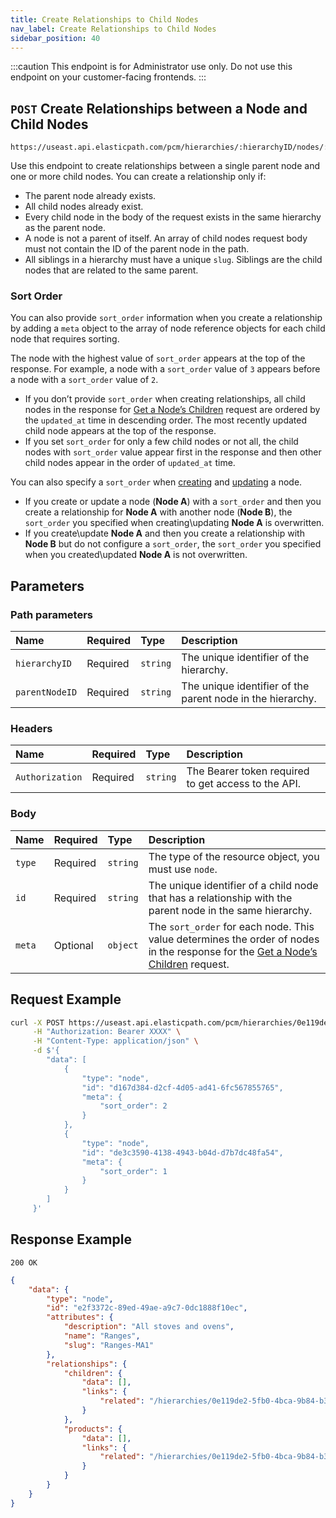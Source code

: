 ```yaml
---
title: Create Relationships to Child Nodes
nav_label: Create Relationships to Child Nodes
sidebar_position: 40
---
```


:::caution
This endpoint is for Administrator use only. Do not use this endpoint on your customer-facing frontends.
:::

## `POST` Create Relationships between a Node and Child Nodes

```http
https://useast.api.elasticpath.com/pcm/hierarchies/:hierarchyID/nodes/:parentNodeID/relationships/children
```

Use this endpoint to create relationships between a single parent node and one or more child nodes. You can create a relationship only if:

- The parent node already exists.
- All child nodes already exist.
- Every child node in the body of the request exists in the same hierarchy as the parent node.
- A node is not a parent of itself. An array of child nodes request body must not contain the ID of the parent node in the path.
- All siblings in a hierarchy must have a unique `slug`. Siblings are the child nodes that are related to the same parent.

### Sort Order

You can also provide `sort_order` information when you create a relationship by adding a `meta` object to the array of node reference objects for each child node that requires sorting.

The node with the highest value of `sort_order` appears at the top of the response. For example, a node with a `sort_order` value of `3` appears before a node with a `sort_order` value of `2`.

- If you don’t provide `sort_order` when creating relationships, all child nodes in the response for [Get a Node’s Children](/docs/api/pxm/products/get-all-node-children) request are ordered by the `updated_at` time in descending order. The most recently updated child node appears at the top of the response.
- If you set `sort_order` for only a few child nodes or not all, the child nodes with `sort_order` value appear first in the response and then other child nodes appear in the order of `updated_at` time.

You can also specify a `sort_order` when [creating](/docs/pxm/hierarchies/nodes-api/create-a-hierarchy-node) and [updating](/docs/pxm/hierarchies/nodes-api/update-a-hierarchy-node) a node.

- If you create or update a node (**Node A**) with a `sort_order` and then you create a relationship for **Node A** with another node (**Node B**), the `sort_order` you specified when creating\updating **Node A** is overwritten.
- If you create\update **Node A** and then you create a relationship with **Node B** but do not configure a `sort_order`, the `sort_order` you specified when you created\updated **Node A** is not overwritten.

## Parameters

### Path parameters

| Name           | Required | Type     | Description                           |
|:---------------|:---------|:---------|:--------------------------------------|
| `hierarchyID`  | Required | `string` | The unique identifier of the hierarchy. |
| `parentNodeID` | Required | `string` | The unique identifier of the parent node in the hierarchy. |

### Headers

| Name            | Required | Type     | Description                          |
|:----------------|:---------|:---------|:-------------------------------------|
| `Authorization` | Required | `string` | The Bearer token required to get access to the API. |

### Body

| Name   | Required | Type     | Description                                   |
|:-------|:---------|:---------|:----------------------------------------------|
| `type` | Required | `string` | The type of the resource object, you must use `node`. |
| `id`   | Required | `string` | The unique identifier of a child node that has a relationship with the parent node in the same hierarchy. |
| `meta` | Optional | `object` | The `sort_order` for each node. This value determines the order of nodes in the response for the [Get a Node’s Children](/docs/api/pxm/products/get-all-node-children) request. |

## Request Example

```bash
curl -X POST https://useast.api.elasticpath.com/pcm/hierarchies/0e119de2-5fb0-4bca-9b84-b3fc6c903007/nodes/e2f3372c-89ed-49ae-a9c7-0dc1888f10ec/relationships/children \
     -H "Authorization: Bearer XXXX" \
     -H "Content-Type: application/json" \
     -d $'{
        "data": [
            {
                "type": "node",
                "id": "d167d384-d2cf-4d05-ad41-6fc567855765",
                "meta": {
                    "sort_order": 2
                }
            },
            {
                "type": "node",
                "id": "de3c3590-4138-4943-b04d-d7b7dc48fa54",
                "meta": {
                    "sort_order": 1
                }
            }
        ]
     }'
```

## Response Example

`200 OK`

```json
{
    "data": {
        "type": "node",
        "id": "e2f3372c-89ed-49ae-a9c7-0dc1888f10ec",
        "attributes": {
            "description": "All stoves and ovens",
            "name": "Ranges",
            "slug": "Ranges-MA1"
        },
        "relationships": {
            "children": {
                "data": [],
                "links": {
                    "related": "/hierarchies/0e119de2-5fb0-4bca-9b84-b3fc6c903007/nodes/e2f3372c-89ed-49ae-a9c7-0dc1888f10ec/children"
                }
            },
            "products": {
                "data": [],
                "links": {
                    "related": "/hierarchies/0e119de2-5fb0-4bca-9b84-b3fc6c903007/nodes/e2f3372c-89ed-49ae-a9c7-0dc1888f10ec/products"
                }
            }
        }
    }
}
```
